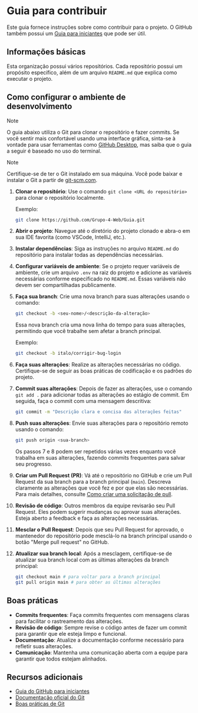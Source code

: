 # Guia para contribuir

Este guia fornece instruções sobre como contribuir para o projeto. O GitHub também possui um [Guia para iniciantes](https://docs.github.com/pt/get-started/quickstart) que pode ser útil.

## Informações básicas

Esta organização possui vários repositórios. Cada repositório possui um propósito específico, além de um arquivo `README.md` que explica como executar o projeto.

## Como configurar o ambiente de desenvolvimento

> [!NOTE]
> O guia abaixo utiliza o Git para clonar o repositório e fazer commits. Se você sentir mais confortável usando uma interface gráfica, sinta-se à vontade para usar ferramentas como [GitHub Desktop](https://desktop.github.com/download/), mas saiba que o guia a seguir é baseado no uso do terminal.

> [!NOTE]
> Certifique-se de ter o Git instalado em sua máquina. Você pode baixar e instalar o Git a partir de [git-scm.com](https://git-scm.com/).

1. **Clonar o repositório**: Use o comando `git clone <URL do repositório>` para clonar o repositório localmente.

   Exemplo:

   ```bash
   git clone https://github.com/Grupo-4-Web/Guia.git
   ```

2. **Abrir o projeto**: Navegue até o diretório do projeto clonado e abra-o em sua IDE favorita (como VSCode, IntelliJ, etc.).

3. **Instalar dependências**: Siga as instruções no arquivo `README.md` do repositório para instalar todas as dependências necessárias.

4. **Configurar variáveis de ambiente**: Se o projeto requer variáveis de ambiente, crie um arquivo `.env` na raiz do projeto e adicione as variáveis necessárias conforme especificado no `README.md`. Essas variáveis não devem ser compartilhadas publicamente.

5. **Faça sua branch**: Crie uma nova branch para suas alterações usando o comando:

   ```bash
   git checkout -b <seu-nome>/<descrição-da-alteração>
   ```

   Essa nova branch cria uma nova linha do tempo para suas alterações, permitindo que você trabalhe sem afetar a branch principal.

   Exemplo:

   ```bash
   git checkout -b italo/corrigir-bug-login
   ```

6. **Faça suas alterações**: Realize as alterações necessárias no código. Certifique-se de seguir as boas práticas de codificação e os padrões do projeto.

7. **Commit suas alterações**: Depois de fazer as alterações, use o comando `git add .` para adicionar todas as alterações ao estágio de commit. Em seguida, faça o commit com uma mensagem descritiva:

   ```bash
   git commit -m "Descrição clara e concisa das alterações feitas"
   ```

8. **Push suas alterações**: Envie suas alterações para o repositório remoto usando o comando:

   ```bash
   git push origin <sua-branch>
   ```

   Os passos 7 e 8 podem ser repetidos várias vezes enquanto você trabalha em suas alterações, fazendo commits frequentes para salvar seu progresso.

9. **Criar um Pull Request (PR)**: Vá até o repositório no GitHub e crie um Pull Request da sua branch para a branch principal (`main`). Descreva claramente as alterações que você fez e por que elas são necessárias. Para mais detalhes, consulte [Como criar uma solicitação de pull](https://docs.github.com/pt/pull-requests/collaborating-with-pull-requests/proposing-changes-to-your-work-with-pull-requests/creating-a-pull-request).

10. **Revisão de código**: Outros membros da equipe revisarão seu Pull Request. Eles podem sugerir mudanças ou aprovar suas alterações. Esteja aberto a feedback e faça as alterações necessárias.

11. **Mesclar o Pull Request**: Depois que seu Pull Request for aprovado, o mantenedor do repositório pode mesclá-lo na branch principal usando o botão "Merge pull request" no GitHub.

12. **Atualizar sua branch local**: Após a mesclagem, certifique-se de atualizar sua branch local com as últimas alterações da branch principal:
    ```bash
    git checkout main # para voltar para a branch principal
    git pull origin main # para obter as últimas alterações
    ```

## Boas práticas

- **Commits frequentes**: Faça commits frequentes com mensagens claras para facilitar o rastreamento das alterações.
- **Revisão de código**: Sempre revise o código antes de fazer um commit para garantir que ele esteja limpo e funcional.
- **Documentação**: Atualize a documentação conforme necessário para refletir suas alterações.
- **Comunicação**: Mantenha uma comunicação aberta com a equipe para garantir que todos estejam alinhados.

## Recursos adicionais

- [Guia do GitHub para iniciantes](https://docs.github.com/pt/get-started/quickstart)
- [Documentação oficial do Git](https://git-scm.com/doc)
- [Boas práticas de Git](https://chris.beams.io/posts/git-commit/)
